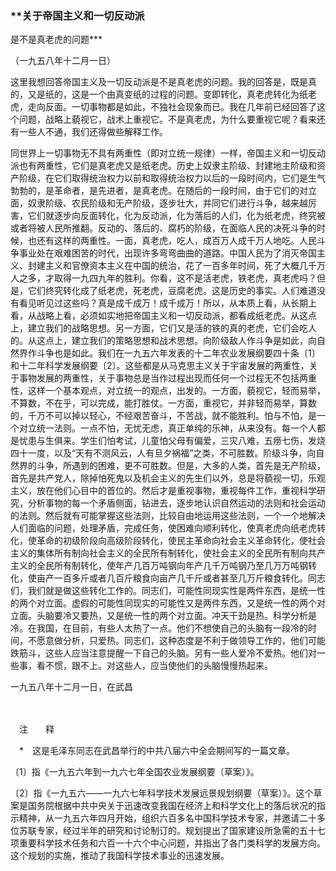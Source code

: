 ### **关于帝国主义和一切反动派  
是不是真老虎的问题**\*

（一九五八年十二月一日）

这里我想回答帝国主义及一切反动派是不是真老虎的问题。我的回答是，既是真的，又是纸的，这是一个由真变纸的过程的问题。变即转化，真老虎转化为纸老虎，走向反面。一切事物都是如此，不独社会现象而已。我在几年前已经回答了这个问题，战略上藐视它，战术上重视它。不是真老虎，为什么要重视它呢？看来还有一些人不通，我们还得做些解释工作。

同世界上一切事物无不具有两重性（即对立统一规律）一样，帝国主义和一切反动派也有两重性，它们是真老虎又是纸老虎。历史上奴隶主阶级、封建地主阶级和资产阶级，在它们取得统治权力以前和取得统治权力以后的一段时间内，它们是生气勃勃的，是革命者，是先进者，是真老虎。在随后的一段时间，由于它们的对立面，奴隶阶级、农民阶级和无产阶级，逐步壮大，并同它们进行斗争，越来越厉害，它们就逐步向反面转化，化为反动派，化为落后的人们，化为纸老虎，终究被或者将被人民所推翻。反动的、落后的、腐朽的阶级，在面临人民的决死斗争的时候，也还有这样的两重性。一面，真老虎，吃人，成百万人成千万人地吃。人民斗争事业处在艰难困苦的时代，出现许多弯弯曲曲的道路。中国人民为了消灭帝国主义、封建主义和官僚资本主义在中国的统治，花了一百多年时间，死了大概几千万人之多，才取得一九四九年的胜利。你看，这不是活老虎，铁老虎，真老虎吗？但是，它们终究转化成了纸老虎，死老虎，豆腐老虎。这是历史的事实。人们难道没有看见听见过这些吗？真是成千成万！成千成万！所以，从本质上看，从长期上看，从战略上看，必须如实地把帝国主义和一切反动派，都看成纸老虎。从这点上，建立我们的战略思想。另一方面，它们又是活的铁的真的老虎，它们会吃人的。从这点上，建立我们的策略思想和战术思想。向阶级敌人作斗争是如此，向自然界作斗争也是如此。我们在一九五六年发表的十二年农业发展纲要四十条〔1〕和十二年科学发展纲要〔2〕。这些都是从马克思主义关于宇宙发展的两重性，关于事物发展的两重性，关于事物总是当作过程出现而任何一个过程无不包括两重性，这样一个基本观点，对立统一的观点，出发的。一方面，藐视它，轻而易举，不算数，不在乎，可以完成，能打胜仗。一方面，重视它，并非轻而易举，算数的，千万不可以掉以轻心，不经艰苦奋斗，不苦战，就不能胜利。怕与不怕，是一个对立统一法则。一点不怕，无忧无虑，真正单纯的乐神，从来没有。每一个人都是忧患与生俱来。学生们怕考试，儿童怕父母有偏爱，三灾八难，五痨七伤，发烧四十一度，以及“天有不测风云，人有旦夕祸福”之类，不可胜数。阶级斗争，向自然界的斗争，所遇到的困难，更不可胜数。但是，大多的人类，首先是无产阶级，首先是共产党人，除掉怕死鬼以及机会主义的先生们以外，总是将藐视一切，乐观主义，放在他们心目中的首位的。然后才是重视事物，重视每件工作，重视科学研究，分析事物的每一个矛盾侧面，钻进去，逐步地认识自然运动的法则和社会运动的法则。然后就有可能掌握这些法则，比较自由地运用这些法则，一个一个地解决人们面临的问题，处理矛盾，完成任务，使困难向顺利转化，使真老虎向纸老虎转化，使革命的初级阶段向高级阶段转化，使民主革命向社会主义革命转化，使社会主义的集体所有制向社会主义的全民所有制转化，使社会主义的全民所有制向共产主义的全民所有制转化，使年产几百万吨钢向年产几千万吨钢乃至几万万吨钢转化，使亩产一百多斤或者几百斤粮食向亩产几千斤或者甚至几万斤粮食转化。同志们，我们就是做这些转化工作的。同志们，可能性同现实性是两件东西，是统一性的两个对立面。虚假的可能性同现实的可能性又是两件东西，又是统一性的两个对立面。头脑要冷又要热，又是统一性的两个对立面。冲天干劲是热。科学分析是冷。在我国，在目前，有些人太热了一点。他们不想使自己的头脑有一段冷的时间，不愿意做分析，只爱热。同志们，这种态度是不利于做领导工作的，他们可能跌筋斗，这些人应当注意提醒一下自己的头脑。另有一些人爱冷不爱热。他们对一些事，看不惯，跟不上。对这些人，应当使他们的头脑慢慢热起来。

一九五八年十二月一日，在武昌

　　

　注　　释　

　\*　这是毛泽东同志在武昌举行的中共八届六中全会期间写的一篇文章。

〔1〕指《一九五六年到一九六七年全国农业发展纲要（草案）》。

〔2〕指《一九五六——一九六七年科学技术发展远景规划纲要（草案）》。这个草案是国务院根据中共中央关于迅速改变我国在经济上和科学文化上的落后状况的指示精神，从一九五六年四月开始，组织六百多名中国科学技术专家，并邀请二十多位苏联专家，经过半年的研究和讨论制订的。规划提出了国家建设所急需的五十七项重要科学技术任务和六百一十六个中心问题，并指出了各门类科学的发展方向。这个规划的实施，推动了我国科学技术事业的迅速发展。